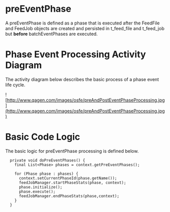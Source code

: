 # preEventPhase #

A preEventPhase is defined as a phase that is executed after the FeedFile and FeedJob
objects are created and persisted in t\_feed\_file and t\_feed\_job but **before** batchEventPhases are executed.

# Phase Event Processing Activity Diagram #
The activity diagram below describes the basic process of a phase event life cycle.

![http://www.qagen.com/images/osfe/preAndPostEventPhaseProcessing.jpg](http://www.qagen.com/images/osfe/preAndPostEventPhaseProcessing.jpg)

# Basic Code Logic #
The basic logic for preEventPhase processing is defined below.
```
  private void doPreEventPhases() {
    final List<Phase> phases = context.getPreEventPhases();

    for (Phase phase : phases) {
      context.setCurrentPhaseId(phase.getName());
      feedJobManager.startPhaseStats(phase, context);
      phase.initialize();
      phase.execute();
      feedJobManager.endPhaseStats(phase,context);
    }
  }
```